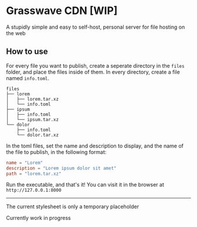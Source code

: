 # Grasswave CDN [WIP]
A stupidly simple and easy to self-host, personal server for file hosting on the web

## How to use
For every file you want to publish, create a seperate directory in the `files` folder, and place the files inside of them. In every directory, create a file named `info.toml`.
```
files
├── lorem
│   ├── lorem.tar.xz
│   └── info.toml
├── ipsum
│   ├── info.toml
│   └── ipsum.tar.xz
└── dolor
    ├── info.toml
    └── dolor.tar.xz
```
In the toml files, set the name and description to display, and the name of the file to publish, in the following format:
```toml
name = "Lorem"
description = "Lorem ipsum dolor sit amet"
path = "lorem.tar.xz"
```
Run the executable, and that's it! You can visit it in the browser at `http://127.0.0.1:8000`

---
The current stylesheet is only a temporary placeholder

Currently work in progress
